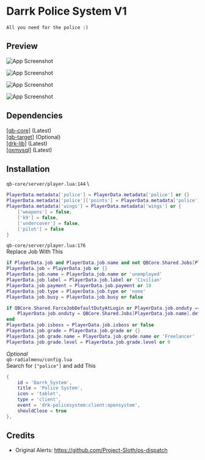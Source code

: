 # Darrk Police System V1
`All you need for the police :)`
## Preview

![App Screenshot](https://media.discordapp.net/attachments/964753121744142336/1012156451634024559/unknown.png?width=1193&height=671)

![App Screenshot](https://media.discordapp.net/attachments/964753121744142336/1012156452057653359/unknown.png)

![App Screenshot](https://media.discordapp.net/attachments/964753121744142336/1012156452405776494/unknown.png)

![App Screenshot](https://media.discordapp.net/attachments/964753121744142336/1012156453085257748/unknown.png?width=554&height=671)


## Dependencies

[[qb-core]](https://github.com/qbcore-framework/qb-core/) (Latest) \
[[qb-target]](https://github.com/qbcore-framework/qb-target/) (Optional)\
[[drk-lib]](https://github.com/Darr0k/drk-lib) (Latest)\
[[oxmysql]](https://github.com/overextended/oxmysql/) (Latest)

## Installation
`qb-core/server/player.lua:144` \
```lua
PlayerData.metadata['police'] = PlayerData.metadata['police'] or {}
PlayerData.metadata['police']['points'] = PlayerData.metadata['police']['points'] or 0
PlayerData.metadata['wings'] = PlayerData.metadata['wings'] or {
    ['weapons'] = false,
    ['k9'] = false,
    ['undercover'] = false,
    ['pilot'] = false
}
```

`qb-core/server/player.lua:176` \
Replace Job With This
```lua
if PlayerData.job and PlayerData.job.name and not QBCore.Shared.Jobs[PlayerData.job.name] then PlayerData.job = nil end
PlayerData.job = PlayerData.job or {}
PlayerData.job.name = PlayerData.job.name or 'unemployed'
PlayerData.job.label = PlayerData.job.label or 'Civilian'
PlayerData.job.payment = PlayerData.job.payment or 10
PlayerData.job.type = PlayerData.job.type or 'none'
PlayerData.job.busy = PlayerData.job.busy or false

if QBCore.Shared.ForceJobDefaultDutyAtLogin or PlayerData.job.onduty == nil then
    PlayerData.job.onduty = QBCore.Shared.Jobs[PlayerData.job.name].defaultDuty
end
PlayerData.job.isboss = PlayerData.job.isboss or false
PlayerData.job.grade = PlayerData.job.grade or {}
PlayerData.job.grade.name = PlayerData.job.grade.name or 'Freelancer'
PlayerData.job.grade.level = PlayerData.job.grade.level or 0
```

*Optional* \
`qb-radialmenu/config.lua` \
Search for `["police"]` and add This
```lua
{
    id = 'Darrk_System',
    title = 'Police System',
    icon = 'tablet',
    type = 'client',
    event = 'drk-policesystem:client:opensystem',
    shouldClose = true
},
```
## Credits
- Original Alerts: https://github.com/Project-Sloth/ps-dispatch
